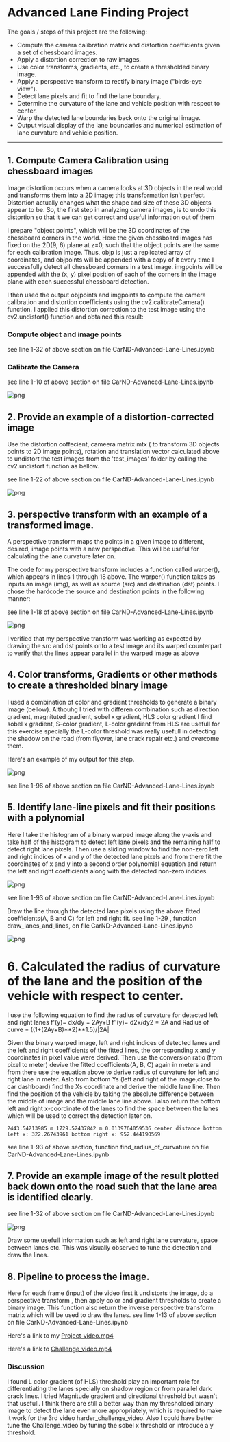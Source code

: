 
# Advanced Lane Finding Project

The goals / steps of this project are the following:

* Compute the camera calibration matrix and distortion coefficients given a set of chessboard images.
* Apply a distortion correction to raw images.
* Use color transforms, gradients, etc., to create a thresholded binary image.
* Apply a perspective transform to rectify binary image ("birds-eye view").
* Detect lane pixels and fit to find the lane boundary.
* Determine the curvature of the lane and vehicle position with respect to center.
* Warp the detected lane boundaries back onto the original image.
* Output visual display of the lane boundaries and numerical estimation of lane curvature and vehicle position.

---
## 1. Compute Camera Calibration using chessboard images

Image distortion occurs when a camera looks at 3D objects in the real world and transforms them into a 2D image; this transformation isn’t perfect. Distortion actually changes what the shape and size of these 3D objects appear to be. So, the first step in analyzing camera images, is to undo this distortion so that it we can get correct and useful information out of them

I prepare "object points", which will be the 3D coordinates of the chessboard corners in the world. Here the given chessboard images has fixed on the 2D(9, 6) plane at z=0, such that the object points are the same for each calibration image. Thus, objp is just a replicated array of coordinates, and objpoints will be appended with a copy of it every time I successfully detect all chessboard corners in a test image. imgpoints will be appended with the (x, y) pixel position of each of the corners in the image plane with each successful chessboard detection.

I then used the output objpoints and imgpoints to compute the camera calibration and distortion coefficients using the cv2.calibrateCamera() function. I applied this distortion correction to the test image using the cv2.undistort() function and obtained this result:
### Compute object and image points

see line 1-32 of above section on file CarND-Advanced-Lane-Lines.ipynb


### Calibrate the Camera

see line 1-10 of above section on file CarND-Advanced-Lane-Lines.ipynb


![png](./output_images/output_3_1.png)


## 2.  Provide an example of a distortion-corrected image 

Use the distortion coffecient, cameera matrix mtx ( to transform 3D objects points to 2D image points), rotation and translation vector calculated above to undistort the test images from the 'test_images' folder by calling the 
cv2.undistort function as bellow.

see line 1-22 of above section on file CarND-Advanced-Lane-Lines.ipynb


![png](./output_images/output_5_1.png)


## 3. perspective transform with an example of a transformed image.

A perspective transform maps the points in a given image to different, desired, image points with a new perspective. This will be useful for calculating the lane curvature later on.

The code for my perspective transform includes a function called warper(), which appears in lines 1 through 18 above. The warper() function takes as inputs an image (img), as well as source (src) and destination (dst) points. I chose the hardcode the source and destination points in the following manner:

see line 1-18 of above section on file CarND-Advanced-Lane-Lines.ipynb

![png](./output_images/output_9_1.png)


I verified that my perspective transform was working as expected by drawing the src and dst points onto a test image and its warped counterpart to verify that the lines appear parallel in the warped image as above

## 4. Color transforms, Gradients or other methods to create a thresholded binary image

I used a combination of color and gradient thresholds to generate a binary image (bellow). Althouhg I tried with differen combination such as direction gradient, magnituted gradient, sobel x gradient, HLS color gradient I find 
sobel x gradient, S-color gradient, L-color gradient from HLS are usefull for this exercise specially the L-color threshold was really usefull in detecting the shadow on the road (from flyover, lane crack repair etc.) and overcome them.

Here's an example of my output for this step. 


![png](./output_images/output_13_0.png)

see line 1-96 of above section on file CarND-Advanced-Lane-Lines.ipynb

## 5. Identify lane-line pixels and fit their positions with a polynomial

Here I take the histogram of a binary warped image along the y-axis and take half of the histogram to detect left lane pixels and the remaining half to detect right lane pixels. Then use a sliding window to find the non-zero left and right indices of x and y of the detected lane pixels and from there fit the coordinates of x and y into a second order polynomial equation and return the left and right coefficients along with the detected non-zero indices.


![png](./output_images/output_16_0.png)

see line 1-93 of above section on file CarND-Advanced-Lane-Lines.ipynb

Draw the line through the detected lane pixels using the above fitted coefficients(A, B and C) for left and
right fit.
see line 1-29 , function draw_lanes_and_lines,  on file CarND-Advanced-Lane-Lines.ipynb


![png](./output_images/output_19_0.png)


# 6.  Calculated the radius of curvature of the lane and the position of the vehicle with respect to center. 
I use the following equation to find the radius of curvature for detected left and right lanes
f'(y)= dx/dy = 2Ay+B
f′′(y)= d2x/dy2 = 2A
and Radius of curve = ((1+(2Ay+B)**2)**1.5)/|2A|

Given the binary warped image, left and right indices of detected lanes and the left and right coefficients of the fitted lines, the corresponding x and y coordinates in pixel value were derived. Then use the conversion ratio (from pixel to meter) devive the fitted coefficients(A, B, C) again in meters and from there use the equation above to derive radius of curvature for left and right lane in meter. Aslo from bottom Ys (left and right of the image,close to car dashboard) find the Xs coordinate and derive the middle lane line. Then find the position of the vehicle by taking the absolute difference between the middle of image and the middle lane line above.
I also return the bottom left and right x-coordinate of the lanes to find the space between the lanes which will be used to correct the detection later on.
 

    2443.54213985 m 1729.52437842 m 0.0139764059536 center distance bottom left x: 322.26743961 bottom right x: 952.444190569

see line 1-93 of above section, function find_radius_of_curvature  on file CarND-Advanced-Lane-Lines.ipynb

## 7. Provide an example image of the result plotted back down onto the road such that the          lane area is identified clearly.

see line 1-32 of above section on file CarND-Advanced-Lane-Lines.ipynb


![png](./output_images/output_24_1.png)


Draw some usefull information such as left and right lane curvature, space between lanes etc.
This was visually observed to tune the detection and draw the lines.



## 8. Pipeline to process the image.

Here for each frame (input) of the video first it undistorts the image, do a perspective transform ,
then apply color and gradient thresholds to create a binary image. This function also return the inverse perspective transform matrix which will be used to draw the lanes.
see line 1-13 of above section on file CarND-Advanced-Lane-Lines.ipynb


Here's a link to my [Project_video.mp4](./project_video.mp4)

Here's a link to  [Challenge_video.mp4](./challenge_video.mp4)


### Discussion

I found L color gradient (of HLS) threshold play an important role for differentiating the lanes specially on shadow region or from parallel dark crack lines. I tried Magnitude gradient and directional threshold but wasn't that usefull. I think there are still a better way than my thresholded binary image to detect the lane even more appropriately, which is required to make it work for the 3rd video harder_challenge_video. Also I could have better tune the Challenge_video by tuning the sobel x threshold or introduce a y threshold.


